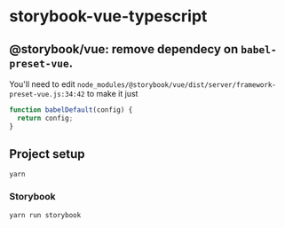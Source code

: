 # storybook-vue-typescript

## @storybook/vue: remove dependecy on `babel-preset-vue`.

You'll need to edit `node_modules/@storybook/vue/dist/server/framework-preset-vue.js:34:42` to make it just

```js
function babelDefault(config) {
  return config;
}
```


## Project setup
```
yarn
```
### Storybook
```
yarn run storybook
```
